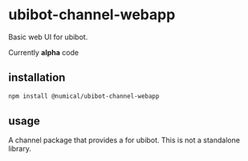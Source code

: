 # ubibot-channel-webapp
Basic web UI for ubibot.

Currently **alpha** code 

## installation
```bash
npm install @numical/ubibot-channel-webapp
```

## usage
A channel package that provides a for ubibot. 
This is not a standalone library.  
